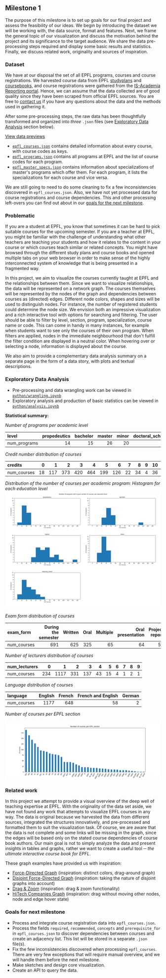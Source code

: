 ## Milestone 1
The purpose of this milestone is to set up goals for our final project and assess the feasibility of our ideas. We begin by introducing the dataset we will be working with, the data source, format and features. Next, we frame the general topic of our visualization and discuss the motivation behind the project and its significance to the target audience. We share the data pre-processing steps required and display some basic results and statistics. Finally, we discuss related work, originality and sources of inspiration.

### Dataset
We have at our disposal the set of all EPFL programs, courses and course registrations. We harvested course data from EPFL [studyplans](https://edu.epfl.ch/studyplan/en) and [coursebooks](https://edu.epfl.ch/coursebook/en/data-visualization-COM-480), and course registrations were gathered from the [IS-Academia Reporting portal](https://isa.epfl.ch/imoniteur_ISAP/!gedreports.htm). Hence, we can assume that the data collected are of good quality since they have been scraped from official EPFL sources. You are free to [contact us](mailto:valentin.loftsson@epfl.ch;michael.spierer@epfl.ch;michal.pleskowicz@epfl.ch) if you have any questions about the data and the methods used in gathering it.

After some pre-processing steps, the raw data has been thoughtfully transformed and organized into _three_ `.json` files (see [Exploratory Data Analysis](#exploratory-data-analysis) section below).

[View data previews](preview.md#data-previews)

* [`epfl_courses.json`](preview.md#courses) contains detailed information about every course, with course codes as keys.
* [`epfl_programs.json`](preview.md#programs) contains all programs at EPFL and the list of course codes for each program.
* [`epfl_master_specs.json`](preview.md#specializations) contains information about specializations of master's programs which offer them. For each program, it lists the specializations for each course and vice versa.

We are still going to need to do some cleaning to fix a few inconsistencies discovered in `epfl_courses.json`. Also, we have not yet processed data for course registrations and course dependencies. This and other processing left-overs you can find out about in our [goals for the next milestone](#goals-for-next-milestone).

### Problematic
If you are a student at EPFL, you know that sometimes it can be hard to pick suitable courses for the upcoming semester. If you are a teacher at EPFL, you might be familiar with the challenge of understanding what other teachers are teaching your students and how it relates to the content in your course or which courses teach similar or related concepts. You might have browsed through the different study plans and course books and opened multiple tabs on your web browser in order to make sense of the highly interconnected system of knowledge that is being presented in a fragmented way.

In this project, we aim to visualize the courses currently taught at EPFL and the relationships between them. Since we want to visualize relationships, the data will be represented on a network graph. The courses themselves will be represented by the nodes of the graph and dependencies between courses as (directed) edges. Different node colors, shapes and sizes will be used to distinguish nodes. For instance, the number of registered students could determine the node size. We envision both an impressive visualization and a rich interactive tool with options for searching and filtering. The user should be able to filter by level, section, program, specialization, course name or code. This can come in handy in many instances, for example when students want to see only the courses of their own program. When filters are applied, nodes in the immediate neighbourhood that don't fulfill the filter condition are displayed in a neutral color. When hovering over or selecting a node, information is displayed about the course.

We also aim to provide a complementary data analysis summary on a separate page in the form of a data story, with plots and textual descriptions.

### Exploratory Data Analysis

* Pre-processing and data wrangling work can be viewed in [`python/wrangling.ipynb`](python/wrangling.ipynb)
* Exploratory analysis and production of basic statistics can be viewed in [`python/analysis.ipynb`](python/analysis.ipynb)

**Statistical summary:**


_Number of programs per academic level_

| level        |   propedeutics |   bachelor |   master |   minor |   doctoral_school |
|:-------------|---------------:|-----------:|---------:|--------:|------------------:|
| num_programs |             14 |         15 |       26 |      20 |                22 |



_Credit number distribution of courses_

| credits     |   0 |   1 |   2 |   3 |   4 |   5 |   6 |   7 |   8 |   9 |   10 |   12 |   13 |   14 |   20 |   22 |   30 |
|:------------|----:|----:|----:|----:|----:|----:|----:|----:|----:|----:|-----:|-----:|-----:|-----:|-----:|-----:|-----:|
| num_courses |  18 | 117 | 373 | 420 | 464 | 199 | 126 |  22 |  34 |   4 |   36 |    9 |   20 |    2 |   10 |    2 |   29 |



_Distribution of the number of courses per academic program: Histogram for each education level_
![Course count distribution](python/plots/course_count_distribution.png)



_Exam form distribution of courses_

| exam_form   |   During the semester |   Written |   Oral |   Multiple |   Oral presentation |   Project report |   Term paper |   Written & Oral |   None |   Autre (reprise) |
|:------------|----------------------:|----------:|-------:|-----------:|--------------------:|-----------------:|-------------:|-----------------:|-------:|------------------:|
| num_courses |                   691 |       625 |    325 |         65 |                  64 |               54 |           38 |               18 |      4 |                 1 |



_Number of lecturers distribution of courses_

| num_lecturers |   0 |    1 |   2 |   3 |   4 |   5 |   6 |   7 |   8 |   9 |
|:--------------|----:|-----:|----:|----:|----:|----:|----:|----:|----:|----:|
| num_courses   | 234 | 1117 | 331 | 137 |  43 |  15 |   4 |   1 |   2 |   1 |



_Language distribution of courses_

| language    |   English |   French |   French and English |   German |
|:------------|----------:|---------:|---------------------:|---------:|
| num_courses |      1177 |      648 |                   58 |        2 |



_Number of courses per EPFL section_

![Course section distribution](python/plots/course_section_distribution.png)


### Related work
In this project we attempt to provide a visual overview of the deep well of teaching expertise at EPFL. With the originality of the data set aside, we have not found any work that attempts to visualize EPFL courses in any way. The data is original because we harvested the data from different sources, integrated the structures innovatively, and pre-processed and formatted them to suit the visualization task. Of course, we are aware that the data is not complete and some links will be missing in the graph, since the edges will be based only on the stated course dependencies of course book authors. Our main goal is not to simply analyze the data and present insights in tables and graphs, rather we want to create a useful tool ─ _the ultimate interactive course book for EPFL_.

These graph examples have provided us with inspiration:
* [Force-Directed Graph](https://observablehq.com/@d3/force-directed-graph) (inspiration: distinct colors, drag-around graph)
* [Disjoint Force-Directed Graph](https://observablehq.com/@d3/disjoint-force-directed-graph) (inspiration: taking the nature of disjoint graphs into account)
* [Drag & Zoom](https://observablehq.com/@d3/drag-zoom?collection=@d3/d3-drag) (inspiration: drag & zoom functionality)
* [HiTech Companies Graph](https://www.anychart.com/products/anychart/gallery/Network_Graph/Knowledge_Graph.php) (inspiration: drag without moving other nodes, node and edge hover state)

### Goals for next milestone
* Process and integrate course registration data into `epfl_courses.json`.
* Process the fields `required`, `recommended`, `concepts` and `prerequisite_for` in `epfl_courses.json` to discover dependencies between courses and create an adjacency list. This list will be stored in a separate `.json` file(s).
* Fix the few inconsistencies discovered when processing `epfl_courses`. There are very few exceptions that will require manual overview, and we will handle them before the next milestone.
* Make sketches and design core visualization.
* Create an API to query the data.
